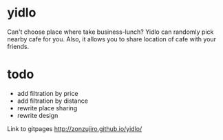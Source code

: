 # yidlo
Can't choose place where take business-lunch? Yidlo can randomly pick nearby cafe for you. 
Also, it allows you to share location of cafe with your friends.

# todo
- add filtration by price
- add filtration by distance
- rewrite place sharing
- rewrite design

Link to gitpages http://zonzujiro.github.io/yidlo/
